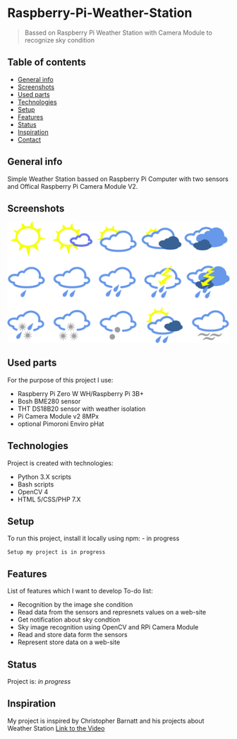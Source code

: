 # Raspberry-Pi-Weather-Station
> Bassed on Raspberry Pi Weather Station with Camera Module to recognize sky condition

## Table of contents
* [General info](#general-info)
* [Screenshots](#screenshots)
* [Used parts](#used-parts)
* [Technologies](#technologies)
* [Setup](#setup)
* [Features](#features)
* [Status](#status)
* [Inspiration](#inspiration)
* [Contact](#contact)

## General info
Simple Weather Station bassed on Raspberry Pi Computer with two sensors and Offical Raspberry Pi Camera Module V2.

## Screenshots
![Example screenshot](./img/weather.png)

## Used parts
For the purpose of this project I use:
* Raspberry Pi Zero W WH/Raspberry Pi 3B+
* Bosh BME280 sensor
* THT DS18B20 sensor with weather isolation
* Pi Camera Module v2 8MPx
* optional Pimoroni Enviro pHat
	
## Technologies
Project is created with technologies:
* Python 3.X scripts
* Bash scripts
* OpenCV 4
* HTML 5/CSS/PHP 7.X
	
## Setup
To run this project, install it locally using npm: - in progress

```
Setup my project is in progress
```

## Features
List of features which I want to develop
To-do list:
* Recognition by the image she condition
* Read data from the sensors and represnets values on a web-site
* Get notification about sky condtion
* Sky image recognition using OpenCV and RPi Camera Module
* Read and store data form the sensors
* Represent store data on a web-site

## Status
Project is: _in progress_

## Inspiration
My project is inspired by Christopher Barnatt and his projects about Weather Station [Link to the Video](https://www.youtube.com/watch?v=ChQpD2gsC20)
